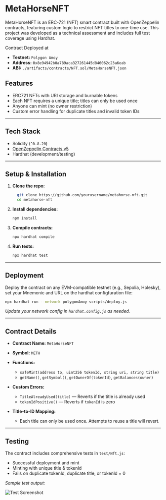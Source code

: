 # MetaHorseNFT

MetaHorseNFT is an ERC-721 (NFT) smart contract built with OpenZeppelin contracts, featuring custom logic to restrict NFT titles to one-time use. This project was developed as a technical assessment and includes full test coverage using Hardhat.

Contract Deployed at
- **Testnet:** `Polygon Amoy`
- **Address:** `0x8e94942b0a789aca327261445d846062c23a6eab`
- **ABI:** `./artifacts/contracts/NFT.sol/MetaHorseNFT.json`

## Features

- ERC721 NFTs with URI storage and burnable tokens
- Each NFT requires a unique title; titles can only be used once
- Anyone can mint (no owner restriction)
- Custom error handling for duplicate titles and invalid token IDs

---

## Tech Stack

- Solidity (`^0.8.20`)
- [OpenZeppelin Contracts v5](https://github.com/OpenZeppelin/openzeppelin-contracts)
- Hardhat (development/testing)
---

## Setup & Installation

1. **Clone the repo:**
    ```bash
      git clone https://github.com/yourusername/metahorse-nft.git
      cd metahorse-nft
   ````

2. **Install dependencies:**

   ```bash
   npm install
   ```

3. **Compile contracts:**

   ```bash
   npx hardhat compile
   ```

4. **Run tests:**

   ```bash
   npx hardhat test
   ```

---

## Deployment

Deploy the contract on any EVM-compatible testnet (e.g., Sepolia, Holesky), set your Mnemonic and URL on the hardhat configfuration file:

```bash
npx hardhat run --network polygonAmoy scripts/deploy.js
```

*Update your network config in `hardhat.config.js` as needed.*

---

## Contract Details

* **Contract Name:** `MetaHorseNFT`

* **Symbol:** `METH`

* **Functions:**

  * `safeMint(address to, uint256 tokenId, string uri, string title)`
  * `getName()`, `getSymbol()`, `getOwnerOf(tokenId)`, `getBalances(owner)`

* **Custom Errors:**

  * `TitleAlreadyUsed(title)` — Reverts if the title is already used
  * `tokenIdPositive()` — Reverts if `tokenId` is zero

* **Title-to-ID Mapping:**

  * Each title can only be used once. Attempts to reuse a title will revert.

---

## Testing

The contract includes comprehensive tests in `test/Nft.js`:

* Successful deployment and mint
* Minting with unique title & tokenId
* Fails on duplicate tokenId, duplicate title, or tokenId = 0

*Sample test output:*

![Test Screenshot](./Images/testImage.png)